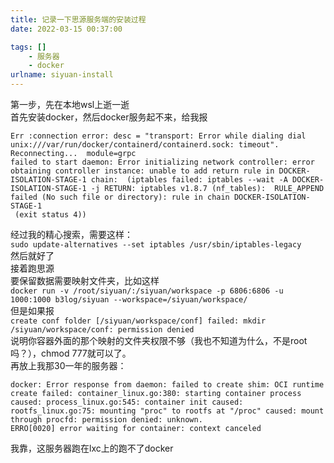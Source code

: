 ```yaml
---
title: 记录一下思源服务端的安装过程
date: 2022-03-15 00:37:00

tags: []
    - 服务器
    - docker
urlname: siyuan-install
---
```

第一步，先在本地wsl上逝一逝  
首先安装docker，然后docker服务起不来，给我报  
```
Err :connection error: desc = "transport: Error while dialing dial unix:///var/run/docker/containerd/containerd.sock: timeout". Reconnecting...  module=grpc
failed to start daemon: Error initializing network controller: error obtaining controller instance: unable to add return rule in DOCKER-ISOLATION-STAGE-1 chain:  (iptables failed: iptables --wait -A DOCKER-ISOLATION-STAGE-1 -j RETURN: iptables v1.8.7 (nf_tables):  RULE_APPEND failed (No such file or directory): rule in chain DOCKER-ISOLATION-STAGE-1
 (exit status 4))
```
经过我的精心搜索，需要这样：  
`sudo update-alternatives --set iptables /usr/sbin/iptables-legacy`  
然后就好了  
接着跑思源  
要保留数据需要映射文件夹，比如这样  
`docker run -v /root/siyuan/:/siyuan/workspace -p 6806:6806 -u 1000:1000 b3log/siyuan --workspace=/siyuan/workspace/`  
但是如果报  
`create conf folder [/siyuan/workspace/conf] failed: mkdir /siyuan/workspace/conf: permission denied`  
说明你容器外面的那个映射的文件夹权限不够（我也不知道为什么，不是root吗？），chmod 777就可以了。  
再放上我那30一年的服务器：
```
docker: Error response from daemon: failed to create shim: OCI runtime create failed: container_linux.go:380: starting container process caused: process_linux.go:545: container init caused: rootfs_linux.go:75: mounting "proc" to rootfs at "/proc" caused: mount through procfd: permission denied: unknown.
ERRO[0020] error waiting for container: context canceled
```
我靠，这服务器跑在lxc上的跑不了docker
